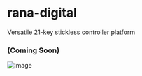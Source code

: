 # rana-digital
Versatile 21-key stickless controller platform

### (Coming Soon)

![image](https://user-images.githubusercontent.com/95242582/200199077-9dda4490-ee79-46d5-b45f-55e830ee64f4.png)
